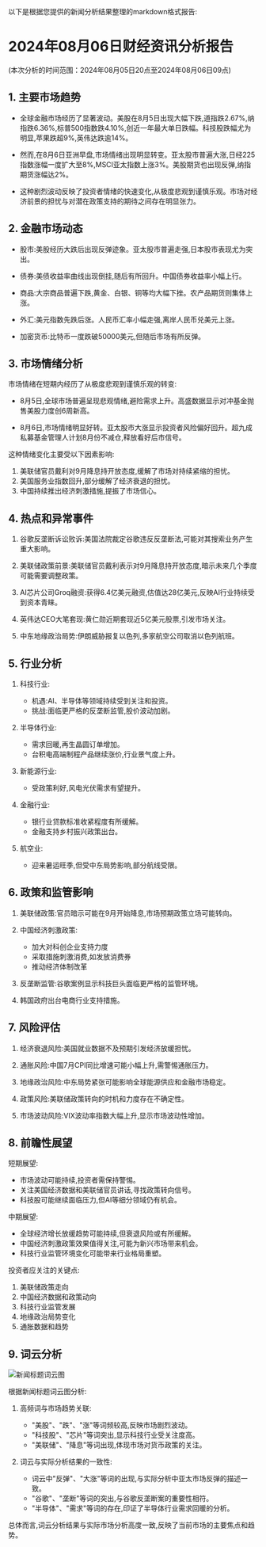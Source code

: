 以下是根据您提供的新闻分析结果整理的markdown格式报告:

# 2024年08月06日财经资讯分析报告

(本次分析的时间范围：2024年08月05日20点至2024年08月06日09点)

## 1. 主要市场趋势

- 全球金融市场经历了显著波动。美股在8月5日出现大幅下跌,道指跌2.67%,纳指跌6.36%,标普500指数跌4.10%,创近一年最大单日跌幅。科技股跌幅尤为明显,苹果跌超9%,英伟达跌逾14%。

- 然而,在8月6日亚洲早盘,市场情绪出现明显转变。亚太股市普遍大涨,日经225指数涨幅一度扩大至8%,MSCI亚太指数上涨3%。美股期货也出现反弹,纳指期货涨幅达2%。

- 这种剧烈波动反映了投资者情绪的快速变化,从极度悲观到谨慎乐观。市场对经济前景的担忧与对潜在政策支持的期待之间存在明显张力。

## 2. 金融市场动态

- 股市:美股经历大跌后出现反弹迹象。亚太股市普遍走强,日本股市表现尤为突出。

- 债券:美债收益率曲线出现倒挂,随后有所回升。中国债券收益率小幅上行。

- 商品:大宗商品普遍下跌,黄金、白银、铜等均大幅下挫。农产品期货则集体上涨。

- 外汇:美元指数先跌后涨。人民币汇率小幅走强,离岸人民币兑美元上涨。

- 加密货币:比特币一度跌破50000美元,但随后市场有所反弹。

## 3. 市场情绪分析

市场情绪在短期内经历了从极度悲观到谨慎乐观的转变:

- 8月5日,全球市场普遍呈现悲观情绪,避险需求上升。高盛数据显示对冲基金抛售美股力度创6周新高。

- 8月6日,市场情绪明显好转。亚太股市大涨显示投资者风险偏好回升。超九成私募基金管理人计划8月份不减仓,释放看好后市信号。

这种情绪变化主要受以下因素影响:
1. 美联储官员戴利对9月降息持开放态度,缓解了市场对持续紧缩的担忧。
2. 美国服务业指数回升,部分缓解了经济衰退的担忧。
3. 中国持续推出经济刺激措施,提振了市场信心。

## 4. 热点和异常事件

1. 谷歌反垄断诉讼败诉:美国法院裁定谷歌违反反垄断法,可能对其搜索业务产生重大影响。

2. 美联储政策前景:美联储官员戴利表示对9月降息持开放态度,暗示未来几个季度可能需要调整政策。

3. AI芯片公司Groq融资:获得6.4亿美元融资,估值达28亿美元,反映AI行业持续受到资本青睐。

4. 英伟达CEO大笔套现:黄仁勋近期套现近5亿美元股票,引发市场关注。

5. 中东地缘政治局势:伊朗威胁报复以色列,多家航空公司取消以色列航班。

## 5. 行业分析

1. 科技行业:
   - 机遇:AI、半导体等领域持续受到关注和投资。
   - 挑战:面临更严格的反垄断监管,股价波动加剧。

2. 半导体行业:
   - 需求回暖,再生晶圆订单增加。
   - 台积电高端制程产品继续涨价,行业景气度上升。

3. 新能源行业:
   - 受政策利好,风电光伏需求有望提升。

4. 金融行业:
   - 银行业贷款标准收紧程度有所缓解。
   - 金融支持乡村振兴政策出台。

5. 航空业:
   - 迎来暑运旺季,但受中东局势影响,部分航线受限。

## 6. 政策和监管影响

1. 美联储政策:官员暗示可能在9月开始降息,市场预期政策立场可能转向。

2. 中国经济刺激政策:
   - 加大对科创企业支持力度
   - 采取措施刺激消费,如发放消费券
   - 推动经济体制改革

3. 反垄断监管:谷歌案例显示科技巨头面临更严格的监管环境。

4. 韩国政府出台电商行业支持措施。

## 7. 风险评估

1. 经济衰退风险:美国就业数据不及预期引发经济放缓担忧。

2. 通胀风险:中国7月CPI同比增速可能小幅上升,需警惕通胀压力。

3. 地缘政治风险:中东局势紧张可能影响全球能源供应和金融市场稳定。

4. 政策风险:美联储政策转向的时机和力度存在不确定性。

5. 市场波动风险:VIX波动率指数大幅上升,显示市场波动性增加。

## 8. 前瞻性展望

短期展望:
- 市场波动可能持续,投资者需保持警惕。
- 关注美国经济数据和美联储官员讲话,寻找政策转向信号。
- 科技股可能继续面临压力,但AI等细分领域仍有机会。

中期展望:
- 全球经济增长放缓趋势可能持续,但衰退风险或有所缓解。
- 中国经济刺激政策效果值得关注,可能为新兴市场带来机会。
- 科技行业监管环境变化可能带来行业格局重塑。

投资者应关注的关键点:
1. 美联储政策走向
2. 中国经济数据和政策动向
3. 科技行业监管发展
4. 地缘政治局势变化
5. 通胀数据和趋势

## 9. 词云分析

![新闻标题词云图](output/2a1bc288-1b12-43cd-a02e-5d9483af79e8.png)

根据新闻标题词云图分析:

1. 高频词与市场趋势关联:
   - "美股"、"跌"、"涨"等词频较高,反映市场剧烈波动。
   - "科技股"、"芯片"等词突出,显示科技行业受关注度高。
   - "美联储"、"降息"等词出现,体现市场对货币政策的关注。

2. 词云与实际分析结果的一致性:
   - 词云中"反弹"、"大涨"等词的出现,与实际分析中亚太市场反弹的描述一致。
   - "谷歌"、"垄断"等词的突出,与谷歌反垄断案的重要性相符。
   - "半导体"、"需求"等词的存在,印证了半导体行业需求回暖的分析。

总体而言,词云分析结果与实际市场分析高度一致,反映了当前市场的主要焦点和趋势。